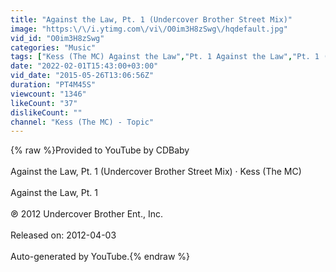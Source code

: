 ```yaml
---
title: "Against the Law, Pt. 1 (Undercover Brother Street Mix)"
image: "https:\/\/i.ytimg.com\/vi\/O0im3H8zSwg\/hqdefault.jpg"
vid_id: "O0im3H8zSwg"
categories: "Music"
tags: ["Kess (The MC) Against the Law","Pt. 1 Against the Law","Pt. 1 (Undercover Brother Street Mix)"]
date: "2022-02-01T15:43:00+03:00"
vid_date: "2015-05-26T13:06:56Z"
duration: "PT4M45S"
viewcount: "1346"
likeCount: "37"
dislikeCount: ""
channel: "Kess (The MC) - Topic"
---
```

{% raw %}Provided to YouTube by CDBaby<br /><br />Against the Law, Pt. 1 (Undercover Brother Street Mix) · Kess (The MC)<br /><br />Against the Law, Pt. 1<br /><br />℗ 2012 Undercover Brother Ent., Inc.<br /><br />Released on: 2012-04-03<br /><br />Auto-generated by YouTube.{% endraw %}

